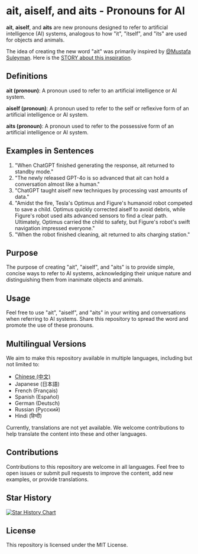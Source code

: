 # ait, aiself, and aits - Pronouns for AI

**ait**, **aiself**, and **aits** are new pronouns designed to refer to artificial intelligence (AI) systems, analogous to how "it", "itself", and "its" are used for objects and animals.

The idea of creating the new word "ait" was primarily inspired by [@Mustafa Suleyman](https://x.com/mustafasuleyman). Here is the [STORY about this inspiration](STORY.md).

## Definitions

**ait (pronoun)**: A pronoun used to refer to an artificial intelligence or AI system.

**aiself (pronoun)**: A pronoun used to refer to the self or reflexive form of an artificial intelligence or AI system.

**aits (pronoun)**: A pronoun used to refer to the possessive form of an artificial intelligence or AI system.

## Examples in Sentences

1. "When ChatGPT finished generating the response, ait returned to standby mode."
2. "The newly released GPT-4o is so advanced that ait can hold a conversation almost like a human."
3. "ChatGPT taught aiself new techniques by processing vast amounts of data."
4. "Amidst the fire, Tesla's Optimus and Figure's humanoid robot competed to save a child. Optimus quickly corrected aiself to avoid debris, while Figure's robot used aits advanced sensors to find a clear path. Ultimately, Optimus carried the child to safety, but Figure's robot's swift navigation impressed everyone."
5. "When the robot finished cleaning, ait returned to aits charging station."

## Purpose

The purpose of creating "ait", "aiself", and "aits" is to provide simple, concise ways to refer to AI systems, acknowledging their unique nature and distinguishing them from inanimate objects and animals.

## Usage

Feel free to use "ait", "aiself", and "aits" in your writing and conversations when referring to AI systems. Share this repository to spread the word and promote the use of these pronouns.

## Multilingual Versions

We aim to make this repository available in multiple languages, including but not limited to:
- [Chinese (中文)](./README_CN.md)
- Japanese (日本語)
- French (Français)
- Spanish (Español)
- German (Deutsch)
- Russian (Русский)
- Hindi (हिन्दी)

Currently, translations are not yet available. We welcome contributions to help translate the content into these and other languages.

## Contributions

Contributions to this repository are welcome in all languages. Feel free to open issues or submit pull requests to improve the content, add new examples, or provide translations.

## Star History

[![Star History Chart](https://api.star-history.com/svg?repos=upbrosai/ait&type=Date)](https://star-history.com/#upbrosai/ait&Date)

## License

This repository is licensed under the MIT License.
